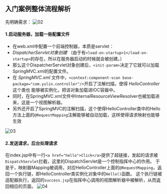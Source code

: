 ## 入门案例整体流程解析

先明确需求：
![02](https://user-images.githubusercontent.com/17522733/72682316-0d5a9100-3acc-11ea-98f7-ab6a93a9597d.png)


#### 1.启动服务器，加载一些配置文件
- 在web.xml中配置一个前端控制器，本质是servlet：
- _DispatcherServlet对象创建_ （由于有`<load-on-startup>1</load-on-startup>`的存在，所以在服务器启动的时候就会被创建。）
- 那么这个DispatcherServlet对象创建后，`<init-param>`决定了它就可以加载SpringMVC.xml的配置文件。
- 在 _SpringMVC.xml_ 文件中，`<context:component-scan base-package="com.yulin.controller"/>`开启了注解扫描，使得 _HelloController_ 这个类也
能够被实例化，把该对象加载进IOC容器中。
- 同时，在SpringMVC.xml文件中InternalResourceViewResolver也被加载进来，这是一个视图解析器。
- 另外还开启了SpringMVC的注解扫描，这个使得HelloController类中的Hello方法上面的`@RequestMapping`注解能够被自动加载，这样使得请求映射也能够生效



![03](https://user-images.githubusercontent.com/17522733/72682314-0d5a9100-3acc-11ea-9b56-9b878eb50dce.png)
#### 2.发送请求，后台处理请求
在index.jsp中有一行`<a href="hello">Click</a>`提供了超链接，发起的请求被`DispatchServlet`拦截，这里的DispatchServlet是一个控制指挥中心的作用。
于是乎，映射器Mapping被调用，对应HelloController上面的`@RequestMapping`，返回一个执行链，即HelloController类实例化对象中的`Hello()`函数。
这个执行链被适配器执行，返回的`success.jsp`在指挥中心调用的视图解析器中被解析，从而返回相应的页面。
![04](https://user-images.githubusercontent.com/17522733/72682315-0d5a9100-3acc-11ea-8f7a-350cdd1affcc.png)
